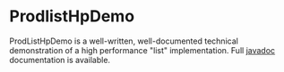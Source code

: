 # ProdlistHpDemo
ProdListHpDemo is a well-written, well-documented technical demonstration of a high performance "list" implementation.
Full [javadoc](http://barryholroyd.github.io/android/apps/prodlisthpdemo/javadoc/) documentation is available.
